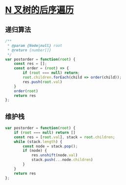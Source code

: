 # [N 叉树的后序遍历](https://leetcode-cn.com/problems/n-ary-tree-postorder-traversal/)

## 递归算法

```js
/**
 * @param {Node|null} root
 * @return {number[]}
 */
var postorder = function(root) {
    const res = [];
    const order = (root) => {
        if (root === null) return;
        root.children.forEach(child => order(child));
        res.push(root.val)
    }
    order(root)
    return res
};
```



## 维护栈

```js
var postorder = function(root) {
    if (root === null) return []
    const res = [root.val], stack = root.children;
    while (stack.length) {
        const node = stack.pop();
        if (node) {
            res.unshift(node.val)
            stack.push(...node.children)
        }
    }
    return res
};
```

